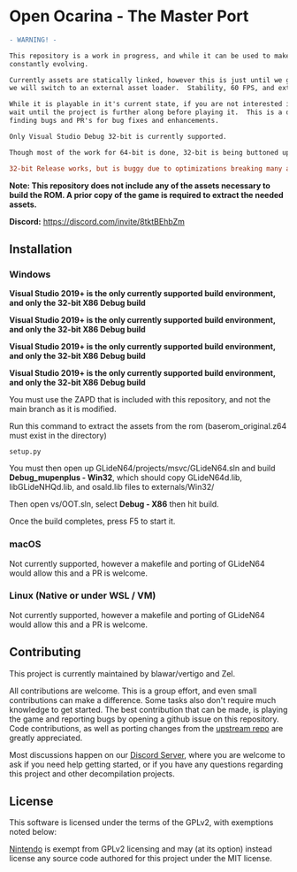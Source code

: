 # Open Ocarina - The Master Port

```diff
- WARNING! -

This repository is a work in progress, and while it can be used to make certain changes, it's still
constantly evolving.

Currently assets are statically linked, however this is just until we get the game sorted.  Once its stable,
we will switch to an external asset loader.  Stability, 60 FPS, and external asset loading are the top priorities.

While it is playable in it's current state, if you are not interested in contributing, then you should
wait until the project is further along before playing it.  This is a development branch.  We need help
finding bugs and PR's for bug fixes and enhancements.

Only Visual Studio Debug 32-bit is currently supported.

Though most of the work for 64-bit is done, 32-bit is being buttoned up first.

32-bit Release works, but is buggy due to optimizations breaking many assumptions.
```

**Note: This repository does not include any of the assets necessary to build the ROM. A prior copy of the game is required to extract the needed assets.**

**Discord:** <https://discord.com/invite/8tktBEhbZm>

## Installation

### Windows

**Visual Studio 2019+ is the only currently supported build environment, and only the 32-bit X86 Debug build**

**Visual Studio 2019+ is the only currently supported build environment, and only the 32-bit X86 Debug build**

**Visual Studio 2019+ is the only currently supported build environment, and only the 32-bit X86 Debug build**

**Visual Studio 2019+ is the only currently supported build environment, and only the 32-bit X86 Debug build**

You must use the ZAPD that is included with this repository, and not the main branch as it is modified.

Run this command to extract the assets from the rom (baserom_original.z64 must exist in the directory)
```
setup.py
```

You must then open up GLideN64/projects/msvc/GLideN64.sln and build **Debug_mupenplus - Win32**, which should copy GLideN64d.lib, libGLideNHQd.lib, and osald.lib files to externals/Win32/

Then open vs/OOT.sln, select **Debug - X86** then hit build.

Once the build completes, press F5 to start it.

### macOS

Not currently supported, however a makefile and porting of GLideN64 would allow this and a PR is welcome.

### Linux (Native or under WSL / VM)

Not currently supported, however a makefile and porting of GLideN64 would allow this and a PR is welcome.



## Contributing

This project is currently maintained by blawar/vertigo and Zel.

All contributions are welcome. This is a group effort, and even small contributions can make a difference.
Some tasks also don't require much knowledge to get started.  The best contribution that can be made, is playing the game and reporting bugs by opening a github issue on this repository.  Code contributions, as well as porting changes from the [upstream repo](https://github.com/zeldaret/oot) are greatly appreciated.

Most discussions happen on our [Discord Server](https://discord.com/invite/8tktBEhbZm), where you are welcome to ask if you need help getting started, or if you have any questions regarding this project and other decompilation projects.

## License

This software is licensed under the terms of the GPLv2, with exemptions noted below:

[Nintendo](https://github.com/Nintendo) is exempt from GPLv2 licensing and may (at its option) instead license any source code authored for this project under the MIT license.

